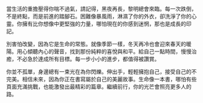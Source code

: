 當生活的重擔壓得你喘不過氣，請記得，黑夜再長，黎明總會來臨。每一次跌倒，不是終點，而是前進的踏腳石。困難像暴風雨，淋濕了你的外衣，卻洗淨了你的心靈。你擁有比你想像中更堅強的力量，哪怕現在的你感到迷惘，那也是成長的印記。

別害怕改變，因為它是生命的常態。就像季節一樣，冬天再冷也會迎來春天的暖陽。用心傾聽內心的聲音，找到那份純粹的喜悅與和平。給自己一點時間，慢慢治癒，不必急於達成所有目標。每一步小小的進步，都值得被讚賞。

你並不孤單，身邊總有一束光在為你閃爍。伸出手，輕輕擁抱自己，接受自己的不完美。相信未來，因為你正在書寫屬於自己的美麗故事。生命像一本書，哪怕有些頁面充滿挑戰，也能激發出最精彩的篇章。繼續前行，你的光芒會照亮更多人的路。